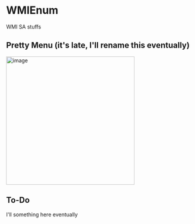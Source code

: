 # WMIEnum
WMI SA stuffs

## Pretty Menu (it's late, I'll rename this eventually)

<img width="346" alt="image" src="https://user-images.githubusercontent.com/57014148/153346920-6c988b6e-0820-4ab0-9856-ba82db885b11.png">


## To-Do
 I'll something here eventually
